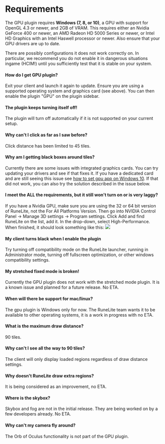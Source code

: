 # Requirements
The GPU plugin requires **Windows (7, 8, or 10)**, a GPU with support for OpenGL 4.3 or newer, and 2GB of VRAM. This requires either an Nvidia GeForce 400 or newer, an AMD Radeon HD 5000 Series or newer, or Intel HD Graphics with an Intel Haswell processor or newer. Also ensure that your GPU drivers are up to date.

There are possibly configurations it does not work correctly on. In particular, we recommend you do not enable it in dangerous situations ingame (HCIM!) until you sufficiently test that it is stable on your system.

#### How do I get GPU plugin?
Exit your client and launch it again to update. Ensure you are using a supported operating system and graphics card (see above). You can then enable the plugin "GPU" on the plugin sidebar.

#### The plugin keeps turning itself off!
The plugin will turn off automatically if it is not supported on your current setup.

#### Why can't I click as far as I saw before?
Click distance has been limited to 45 tiles.

#### Why am I getting black boxes around tiles?
Currently there are some issues with integrated graphics cards. You can try updating your drivers and see if that fixes it.
If you have a dedicated card and are still seeing this issue see [how to set gpu app on Windows 10](https://pureinfotech.com/set-gpu-app-windows-10/).
If that did not work, you can also try the solution described in the issue below.

#### I meet the **ALL** the requirements, but it still won't turn on or is very laggy?
If you have a Nvidia GPU, make sure you are using the 32 or 64 bit version of RuneLite, not the For All Platforms Version. Then go into NVIDIA Control Panel -> Manage 3D settings -> Program settings. Click Add and find RuneLite on the list, add it. In the drop-down, select High-Performance. When finished, it should look something like this:
![](https://i.imgur.com/CwEcodJ.png)

#### My client turns black when I enable the plugin
Try turning off compatibility mode on the RuneLite launcher, running in Administrator mode, turning off fullscreen optimization, or other windows compatibility settings.

#### My stretched fixed mode is broken!
Currently the GPU plugin does not work with the stretched mode plugin. It is a known issue and planned for a future release. No ETA.

#### When will there be support for mac/linux?
The gpu plugin is Windows only for now. The RuneLite team wants it to be available to other operating systems, it is a work in progress with no ETA.

#### What is the maximum draw distance?
90 tiles.

#### Why can't I see all the way to 90 tiles?
The client will only display loaded regions regardless of draw distance settings.

#### Why doesn't RuneLite draw extra regions?
It is being considered as an improvement, no ETA.

#### Where is the skybox?
Skybox and fog are not in the initial release. They are being worked on by a few developers already. No ETA.

#### Why can't my camera fly around?
The Orb of Oculus functionality is not part of the GPU plugin.